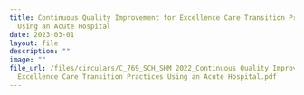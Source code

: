 ```yaml
---
title: Continuous Quality Improvement for Excellence Care Transition Practices
  Using an Acute Hospital
date: 2023-03-01
layout: file
description: ""
image: ""
file_url: /files/circulars/C_769_SCH_SHM 2022_Continuous Quality Improvement for
  Excellence Care Transition Practices Using an Acute Hospital.pdf
---
```

